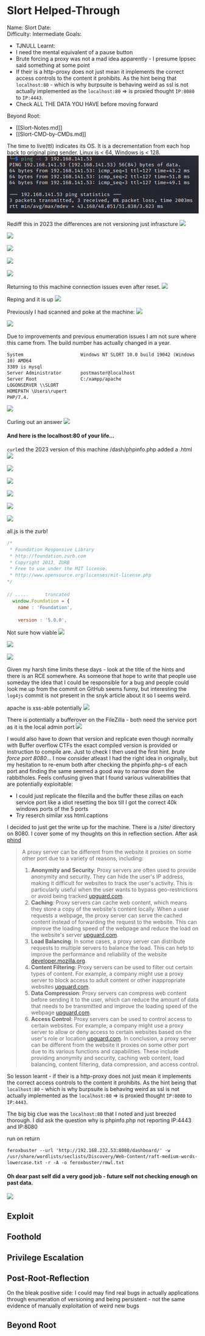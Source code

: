 # Slort Helped-Through

Name: Slort
Date:  
Difficulty:  Intermediate
Goals:  
- TJNULL 
Learnt:
- I need the mental equivalent of a pause button 
- Brute forcing a proxy was not a mad idea apparently - I presume Ippsec said something at some point 
- If their is a http-proxy does not just mean it implements the correct access controls to the content it prohibits. As the hint being that `localhost:80` - which is why burpsuite is behaving weird as ssl is not actually implemented as the `localhost:80` => is proxied thought `IP:8080` to `IP:4443`.
- Check ALL THE DATA YOU HAVE before moving forward

Beyond Root:
- [[Slort-Notes.md]]
- [[Slort-CMD-by-CMDs.md]]



The time to live(ttl) indicates its OS. It is a decrementation from each hop back to original ping sender. Linux is < 64, Windows is < 128.
![ping](Screenshots/ping.png)

Rediff this in 2023 the differences are not versioning just infrascture
![](samepagediffport.png)

![](phpyouradmin.png)

![](nmapity.png)

![](nc5040.png)

![](amap5040.png)

Returning to this machine connection issues even after reset.
![](4443-weirdness.png)

Reping and it is up
![](reping.png)

Previously I had scanned and poke at the machine:
![](4443-phpmyadmin.png)

![](cmesmbenum.png)

Due to improvements and previous enumeration issues I am not sure where this came from. The build number has actually changed in a year. 
```
System                     Windows NT SLORT 10.0 build 19042 (Windows 10) AMD64
3389 is mysql
Server Administrator       postmaster@localhost
Server Root                C:/xampp/apache
LOGONSERVER \\SLORT
HOMEPATH \Users\rupert
PHP/7.4.
```

![](moreweirdness.png)

Curling out an answer
![](curlingoutananswer.png)

#### And here is the localhost:80 of your life...

`curl`ed the 2023 version of this machine /dash/phpinfo.php added a .html 
![](backontarget.png)

![](apacheenv.png)

![](curlversioncheck.png)

![](phpzipfilters.png)

![](rupertsapacheonwebweird.png)

![](morelinksfromthezurbnucleifingerprint.png)

all.js is the zurb!
```js
/*
 * Foundation Responsive Library
 * http://foundation.zurb.com
 * Copyright 2013, ZURB
 * Free to use under the MIT license.
 * http://www.opensource.org/licenses/mit-license.php
*/

// .....      truncated
  window.Foundation = {
    name : 'Foundation',

    version : '5.0.0',
```

Not sure how viable
![](xxsincaptionsoforalllt6zurb.png)

![](htmlcaptions.png)

![](imagecaptions.png)

Given my harsh time limits these days - look at the title of the hints and there is an RCE somewhere. As someone that hope to write that people use someday the idea that I could be responsible for a bug and people could look me up from the commit on GitHub seems funny, but interesting the `log4js` commit is not present in the snyk article about it so I seems weird. 

apache is xss-able potentially
![](apachexxs-potential.png)

There is potentially a bufferover on the FileZilla - both need the service port as it is the local admin port
![](filezillabufferoverflow.png)

I would also have to down that version and replicate even though normally with Buffer overflow CTFs the exact compiled version is provided or instruction to compile are. Just to check I then used the first hint. *brute force port 8080*... I now consider atleast I had the right idea in originally, but my hesitation to re-enum both after checking the phpinfo.php-s of each port and finding the same seemed a good way to narrow down the rabbitholes. Feels confusing given that I found various vulnerabilities that are potentially exploitable:
- I could just replicate the filezilla and the buffer these zillas on each service port like a idiot resetting the box till I got the correct 40k windows ports of the 5 ports
- Try reserch similar xss html.captions 

I decided to just get the write up for the machine. There is a /site/ directory on 8080. I cover some of my thoughts on this in reflection section. After ask [phind](https://www.phind.com/search?cache=qy1ctb6rksarh87a2o3d3iqz) 

>A proxy server can be different from the website it proxies on some other port due to a variety of reasons, including:
>1. **Anonymity and Security**: Proxy servers are often used to provide anonymity and security. They can hide the user's IP address, making it difficult for websites to track the user's activity. This is particularly useful when the user wants to bypass geo-restrictions or avoid being tracked [upguard.com](https://www.upguard.com/blog/proxy-server).
>2. **Caching**: Proxy servers can cache web content, which means they store a copy of the website's content locally. When a user requests a webpage, the proxy server can serve the cached content instead of forwarding the request to the website. This can improve the loading speed of the webpage and reduce the load on the website's server [upguard.com](https://www.upguard.com/blog/proxy-server).
> 3. **Load Balancing**: In some cases, a proxy server can distribute requests to multiple servers to balance the load. This can help to improve the performance and reliability of the website [developer.mozilla.org](https://developer.mozilla.org/en-US/docs/Web/HTTP/Proxy_servers_and_tunneling).
> 4. **Content Filtering**: Proxy servers can be used to filter out certain types of content. For example, a company might use a proxy server to block access to adult content or other inappropriate websites [upguard.com](https://www.upguard.com/blog/proxy-server).
> 5. **Data Compression**: Proxy servers can compress web content before sending it to the user, which can reduce the amount of data that needs to be transmitted and improve the loading speed of the webpage [upguard.com](https://www.upguard.com/blog/proxy-server).
> 6. **Access Control**: Proxy servers can be used to control access to certain websites. For example, a company might use a proxy server to allow or deny access to certain websites based on the user's role or location [upguard.com](https://www.upguard.com/blog/proxy-server).
> In conclusion, a proxy server can be different from the website it proxies on some other port due to its various functions and capabilities. These include providing anonymity and security, caching web content, load balancing, content filtering, data compression, and access control.

So lesson learnt - if their is a http-proxy does not just mean it implements the correct access controls to the content it prohibits. As the hint being that `localhost:80` - which is why burpsuite is behaving weird as ssl is not actually implemented as the `localhost:80` => is proxied thought `IP:8080` to `IP:4443`.

The big big clue was the `localhost:80` that I noted and just breezed thorough. I did ask the question why is phpinfo.php not reporting IP:4443 and IP:8080

run on return
```
feroxbuster --url 'http://192.168.232.53:8080/dashboard/' -w /usr/share/wordlists/seclists/Discovery/Web-Content/raft-medium-words-lowercase.txt -r -A -o feroxbuster/rmwl.txt
```

#### Oh dear past self did a very good job - future self not checking enough on past data.
![](ohdear.png)
## Exploit

## Foothold

## Privilege Escalation

## Post-Root-Reflection  

On the bleak positive side: I could may find real bugs in actually applications through enumeration of versioning and being persistent - not the same evidence of manually exploitation of weird new bugs


## Beyond Root


